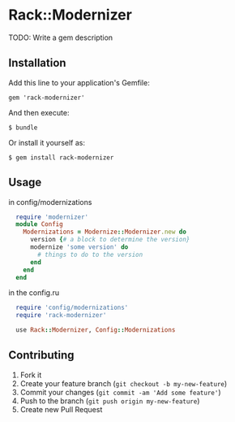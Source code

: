 # Rack::Modernizer

TODO: Write a gem description

## Installation

Add this line to your application's Gemfile:

    gem 'rack-modernizer'

And then execute:

    $ bundle

Or install it yourself as:

    $ gem install rack-modernizer

## Usage
in config/modernizations

```ruby
  require 'modernizer'
  module Config
    Modernizations = Modernize::Modernizer.new do
      version {# a block to determine the version}
      modernize 'some version' do
        # things to do to the version
      end
    end
  end
```

in the config.ru
```ruby
  require 'config/modernizations'
  require 'rack-modernizer'

  use Rack::Modernizer, Config::Modernizations
```

## Contributing

1. Fork it
2. Create your feature branch (`git checkout -b my-new-feature`)
3. Commit your changes (`git commit -am 'Add some feature'`)
4. Push to the branch (`git push origin my-new-feature`)
5. Create new Pull Request
